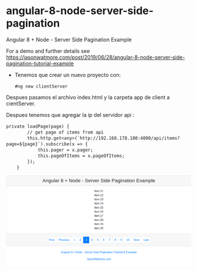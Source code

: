 # angular-8-node-server-side-pagination

Angular 8 + Node - Server Side Pagination Example

For a demo and further details see https://jasonwatmore.com/post/2019/06/28/angular-8-node-server-side-pagination-tutorial-example
* Tenemos que crear un nuevo proyecto con:
   ```
   #ng new clientServer
   ```
Despues pasamos el archivo index.html  y la carpeta app  de client a cientServer.

Despues tenemos que agregar la ip del servidor api :
```
private loadPage(page) {
        // get page of items from api
        this.http.get<any>(`http://192.168.178.180:4000/api/items?page=${page}`).subscribe(x => {
            this.pager = x.pager;
            this.pageOfItems = x.pageOfItems;
        });
    }
```
![Alt text](pagination.png)
